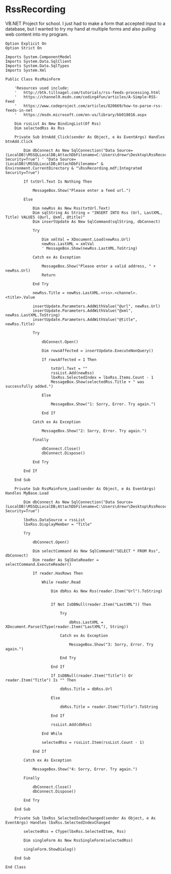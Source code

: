 # RssRecording
VB.NET Project for school. I just had to make a form that accepted input to a database, but I wanted to try my hand at multiple forms and also pulling web content into my program.

    Option Explicit On
    Option Strict On

    Imports System.ComponentModel
    Imports System.Data.SqlClient
    Imports System.Data.SqlTypes
    Imports System.Xml

    Public Class RssMainForm

        'Resources used include:
        '   http://btk.tillnagel.com/tutorials/rss-feeds-processing.html
        '   https://channel9.msdn.com/coding4fun/articles/A-Simple-RSS-Feed
        '   https://www.codeproject.com/articles/820669/how-to-parse-rss-feeds-in-net
        '   https://msdn.microsoft.com/en-us/library/bb918016.aspx

        Dim rssList As New BindingList(Of Rss)
        Dim selectedRss As Rss

        Private Sub btnAdd_Click(sender As Object, e As EventArgs) Handles btnAdd.Click

            Dim dbConnect As New SqlConnection("Data Source=(LocalDB)\MSSQLLocalDB;AttachDbFilename=C:\Users\drewr\Desktop\RssRecording\RssRecording\RssRecording.mdf;Integrated Security=True") ' "Data Source=(LocalDB)\MSSQLLocalDB;AttachDbFilename=" & Environment.CurrentDirectory & "\RssRecording.mdf;Integrated Security=True")

            If txtUrl.Text Is Nothing Then

                MessageBox.Show("Please enter a feed url.")

            Else

                Dim newRss As New Rss(txtUrl.Text)
                Dim sqlString As String = "INSERT INTO Rss (Url, LastXML, Title) VALUES (@url, @xml, @title)"
                Dim insertUpdate As New SqlCommand(sqlString, dbConnect)

                Try

                    Dim xmlVal = XDocument.Load(newRss.Url)
                    newRss.LastXML = xmlVal
                    ' MessageBox.Show(newRss.LastXML.ToString)

                Catch ex As Exception

                    MessageBox.Show("Please enter a valid address, " + newRss.Url)
                    Return

                End Try

                newRss.Title = newRss.LastXML.<rss>.<channel>.<title>.Value

                insertUpdate.Parameters.AddWithValue("@url", newRss.Url)
                insertUpdate.Parameters.AddWithValue("@xml", newRss.LastXML.ToString)
                insertUpdate.Parameters.AddWithValue("@title", newRss.Title)

                Try

                    dbConnect.Open()

                    Dim rowsAffected = insertUpdate.ExecuteNonQuery()

                    If rowsAffected = 1 Then

                        txtUrl.Text = ""
                        rssList.Add(newRss)
                        lbxRss.SelectedIndex = lbxRss.Items.Count - 1
                        MessageBox.Show(selectedRss.Title + " was successfully added.")

                    Else

                        MessageBox.Show("1: Sorry, Error. Try again.")

                    End If

                Catch ex As Exception

                    MessageBox.Show("2: Sorry, Error. Try again.")

                Finally

                    dbConnect.Close()
                    dbConnect.Dispose()

                End Try

            End If

        End Sub

        Private Sub RssMainForm_Load(sender As Object, e As EventArgs) Handles MyBase.Load

            Dim dbConnect As New SqlConnection("Data Source=(LocalDB)\MSSQLLocalDB;AttachDbFilename=C:\Users\drewr\Desktop\RssRecording\RssRecording\RssRecording.mdf;Integrated Security=True")

            lbxRss.DataSource = rssList
            lbxRss.DisplayMember = "Title"

            Try

                dbConnect.Open()

                Dim selectCommand As New SqlCommand("SELECT * FROM Rss", dbConnect)
                Dim reader As SqlDataReader = selectCommand.ExecuteReader()

                If reader.HasRows Then

                    While reader.Read

                        Dim dbRss As New Rss(reader.Item("Url").ToString)


                        If Not IsDBNull(reader.Item("LastXML")) Then

                            Try

                                dbRss.LastXML = XDocument.Parse(CType(reader.Item("LastXML"), String))

                            Catch ex As Exception

                                MessageBox.Show("3: Sorry, Error. Try again.")

                            End Try

                        End If

                        If IsDBNull(reader.Item("Title")) Or reader.Item("Title") Is "" Then

                            dbRss.Title = dbRss.Url

                        Else

                            dbRss.Title = reader.Item("Title").ToString

                        End If

                        rssList.Add(dbRss)

                    End While

                    selectedRss = rssList.Item(rssList.Count - 1)

                End If

            Catch ex As Exception

                MessageBox.Show("4: Sorry, Error. Try again.")

            Finally

                dbConnect.Close()
                dbConnect.Dispose()

            End Try

        End Sub

        Private Sub lbxRss_SelectedIndexChanged(sender As Object, e As EventArgs) Handles lbxRss.SelectedIndexChanged

            selectedRss = CType(lbxRss.SelectedItem, Rss)

            Dim singleForm As New RssSingleForm(selectedRss)

            singleForm.ShowDialog()

        End Sub

    End Class
